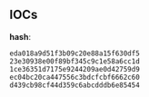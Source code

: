 
## IOCs

__hash__:

```text
eda018a9d51f3b09c20e88a15f630df5
23e30938e00f89bf345c9c1e58a6cc1d
1ce36351d7175e9244209ae0d42759d9
ec04bc20ca447556c3bdcfcbf6662c60
d439cb98cf44d359c6abcdddb6e85454
```